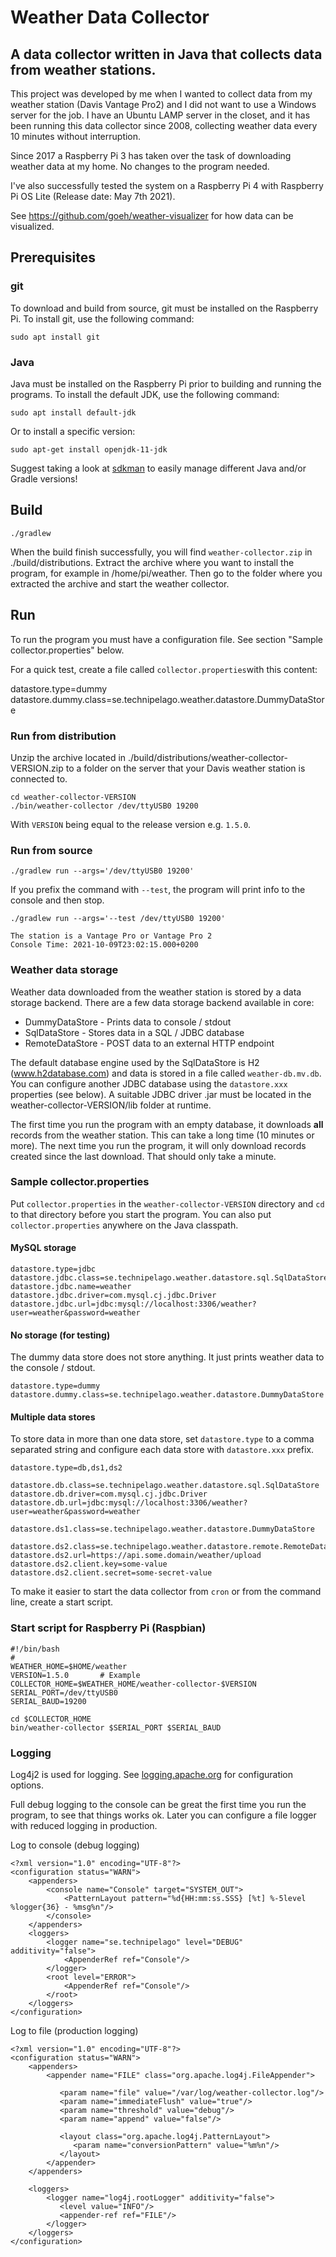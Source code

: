 # Weather Data Collector

## A data collector written in Java that collects data from weather stations.

This project was developed by me when I wanted to collect data from my weather station (Davis Vantage Pro2) and I did
not want to use a Windows server for the job. I have an Ubuntu LAMP server in the closet, and it has been running this
data collector since 2008, collecting weather data every 10 minutes without interruption.

Since 2017 a Raspberry Pi 3 has taken over the task of downloading weather data at my home. No changes to the program
needed.

I've also successfully tested the system on a Raspberry Pi 4 with Raspberry Pi OS Lite (Release date: May 7th 2021).

See https://github.com/goeh/weather-visualizer for how data can be visualized.

## Prerequisites

### git

To download and build from source, git must be installed on the Raspberry Pi. To install git, use the following command:

    sudo apt install git

### Java

Java must be installed on the Raspberry Pi prior to building and running the programs.
To install the default JDK, use the following command:

    sudo apt install default-jdk

Or to install a specific version:

    sudo apt-get install openjdk-11-jdk

Suggest taking a look at [sdkman](https://sdkman.io/) to easily manage different Java and/or Gradle versions!

## Build

    ./gradlew

When the build finish successfully, you will find `weather-collector.zip` in ./build/distributions. Extract the archive
where you want to install the program, for example in /home/pi/weather. Then go to the folder where you extracted the
archive and start the weather collector.

## Run

To run the program you must have a configuration file. See section "Sample collector.properties" below.

For a quick test, create a file called `collector.properties`with this content:

datastore.type=dummy datastore.dummy.class=se.technipelago.weather.datastore.DummyDataStore

### Run from distribution

Unzip the archive located in ./build/distributions/weather-collector-VERSION.zip to a folder on the server that your
Davis weather station is connected to.

    cd weather-collector-VERSION
    ./bin/weather-collector /dev/ttyUSB0 19200

With `VERSION` being equal to the release version e.g. `1.5.0`.

### Run from source

    ./gradlew run --args='/dev/ttyUSB0 19200'

If you prefix the command with `--test`, the program will print info to the console and then stop.

    ./gradlew run --args='--test /dev/ttyUSB0 19200'

    The station is a Vantage Pro or Vantage Pro 2
    Console Time: 2021-10-09T23:02:15.000+0200

### Weather data storage

Weather data downloaded from the weather station is stored by a data storage backend. There are a few data storage
backend available in core:

* DummyDataStore - Prints data to console / stdout
* SqlDataStore - Stores data in a SQL / JDBC database
* RemoteDataStore - POST data to an external HTTP endpoint

The default database engine used by the SqlDataStore is H2 (www.h2database.com) and data is stored in a file
called `weather-db.mv.db`. You can configure another JDBC database using the `datastore.xxx` properties (see below). A
suitable JDBC driver .jar must be located in the weather-collector-VERSION/lib folder at runtime.

The first time you run the program with an empty database, it downloads **all** records from the weather station. This
can take a long time (10 minutes or more). The next time you run the program, it will only download records created
since the last download. That should only take a minute.

### Sample collector.properties

Put `collector.properties` in the `weather-collector-VERSION` directory and `cd` to that directory before you start the
program. You can also put `collector.properties` anywhere on the Java classpath.

#### MySQL storage

    datastore.type=jdbc
    datastore.jdbc.class=se.technipelago.weather.datastore.sql.SqlDataStore
    datastore.jdbc.name=weather
    datastore.jdbc.driver=com.mysql.cj.jdbc.Driver
    datastore.jdbc.url=jdbc:mysql://localhost:3306/weather?user=weather&password=weather

#### No storage (for testing)

The dummy data store does not store anything. It just prints weather data to the console / stdout.

    datastore.type=dummy
    datastore.dummy.class=se.technipelago.weather.datastore.DummyDataStore

#### Multiple data stores

To store data in more than one data store, set `datastore.type` to a comma separated string and configure each data
store with `datastore.xxx` prefix.

    datastore.type=db,ds1,ds2

    datastore.db.class=se.technipelago.weather.datastore.sql.SqlDataStore
    datastore.db.driver=com.mysql.cj.jdbc.Driver
    datastore.db.url=jdbc:mysql://localhost:3306/weather?user=weather&password=weather

    datastore.ds1.class=se.technipelago.weather.datastore.DummyDataStore

    datastore.ds2.class=se.technipelago.weather.datastore.remote.RemoteDataStore
    datastore.ds2.url=https://api.some.domain/weather/upload
    datastore.ds2.client.key=some-value
    datastore.ds2.client.secret=some-secret-value

To make it easier to start the data collector from `cron` or from the command line, create a start script.

### Start script for Raspberry Pi (Raspbian)

    #!/bin/bash
    #
    WEATHER_HOME=$HOME/weather
    VERSION=1.5.0       # Example
    COLLECTOR_HOME=$WEATHER_HOME/weather-collector-$VERSION
    SERIAL_PORT=/dev/ttyUSB0
    SERIAL_BAUD=19200
    
    cd $COLLECTOR_HOME
    bin/weather-collector $SERIAL_PORT $SERIAL_BAUD

### Logging

Log4j2 is used for logging. See [logging.apache.org](https://logging.apache.org) for configuration options.

Full debug logging to the console can be great the first time you run the program, to see that things works ok. Later
you can configure a file logger with reduced logging in production.

Log to console (debug logging)

    <?xml version="1.0" encoding="UTF-8"?>
    <configuration status="WARN">
        <appenders>
            <console name="Console" target="SYSTEM_OUT">
                <PatternLayout pattern="%d{HH:mm:ss.SSS} [%t] %-5level %logger{36} - %msg%n"/>
            </console>
        </appenders>
        <loggers>
            <logger name="se.technipelago" level="DEBUG" additivity="false">
                <AppenderRef ref="Console"/>
            </logger>
            <root level="ERROR">
                <AppenderRef ref="Console"/>
            </root>
        </loggers>
    </configuration>

Log to file (production logging)

    <?xml version="1.0" encoding="UTF-8"?>
    <configuration status="WARN">
        <appenders>
            <appender name="FILE" class="org.apache.log4j.FileAppender">
            
               <param name="file" value="/var/log/weather-collector.log"/>
               <param name="immediateFlush" value="true"/>
               <param name="threshold" value="debug"/>
               <param name="append" value="false"/>
            
               <layout class="org.apache.log4j.PatternLayout">
                  <param name="conversionPattern" value="%m%n"/>
               </layout>
            </appender>
        </appenders>
    
        <loggers>   
            <logger name="log4j.rootLogger" additivity="false">
               <level value="INFO"/>
               <appender-ref ref="FILE"/>
            </logger>
        </loggers>
    </configuration>
